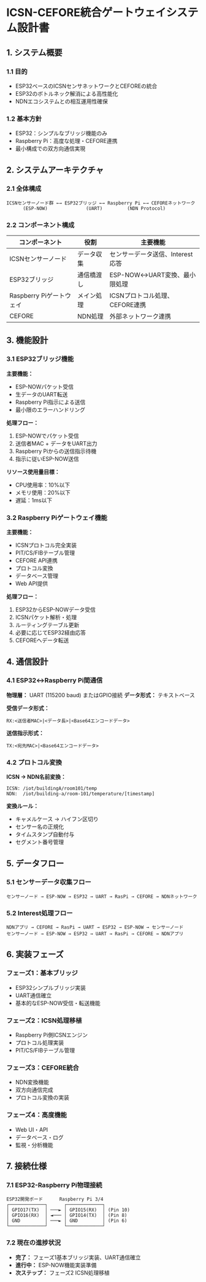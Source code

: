 # ICSN-CEFORE統合ゲートウェイシステム設計書

## 1. システム概要

### 1.1 目的

- ESP32ベースのICSNセンサネットワークとCEFOREの統合
- ESP32のボトルネック解消による高性能化
- NDNエコシステムとの相互運用性確保

### 1.2 基本方針

- ESP32：シンプルなブリッジ機能のみ
- Raspberry Pi：高度な処理・CEFORE連携
- 最小構成での双方向通信実現

## 2. システムアーキテクチャ

### 2.1 全体構成

```
ICSNセンサーノード群 ←→ ESP32ブリッジ ←→ Raspberry Pi ←→ CEFOREネットワーク
      (ESP-NOW)              (UART)         (NDN Protocol)
```

### 2.2 コンポーネント構成

| コンポーネント | 役割 | 主要機能 |
|---|---|---|
| ICSNセンサーノード | データ収集 | センサーデータ送信、Interest応答 |
| ESP32ブリッジ | 通信橋渡し | ESP-NOW↔UART変換、最小限処理 |
| Raspberry Piゲートウェイ | メイン処理 | ICSNプロトコル処理、CEFORE連携 |
| CEFORE | NDN処理 | 外部ネットワーク連携 |

## 3. 機能設計

### 3.1 ESP32ブリッジ機能

**主要機能：**
- ESP-NOWパケット受信
- 生データのUART転送
- Raspberry Pi指示による送信
- 最小限のエラーハンドリング

**処理フロー：**
1. ESP-NOWでパケット受信
2. 送信者MAC + データをUART出力
3. Raspberry Piからの送信指示待機
4. 指示に従いESP-NOW送信

**リソース使用量目標：**
- CPU使用率：10%以下
- メモリ使用：20%以下
- 遅延：1ms以下

### 3.2 Raspberry Piゲートウェイ機能

**主要機能：**
- ICSNプロトコル完全実装
- PIT/CS/FIBテーブル管理
- CEFORE API連携
- プロトコル変換
- データベース管理
- Web API提供

**処理フロー：**
1. ESP32からESP-NOWデータ受信
2. ICSNパケット解析・処理
3. ルーティングテーブル更新
4. 必要に応じてESP32経由応答
5. CEFOREへデータ転送

## 4. 通信設計

### 4.1 ESP32↔Raspberry Pi間通信

**物理層：** UART (115200 baud) またはGPIO接続
**データ形式：** テキストベース

**受信データ形式：**
```
RX:<送信者MAC>|<データ長>|<Base64エンコードデータ>
```

**送信指示形式：**
```
TX:<宛先MAC>|<Base64エンコードデータ>
```

### 4.2 プロトコル変換

**ICSN → NDN名前変換：**
```
ICSN: /iot/buildingA/room101/temp
NDN:  /iot/building-a/room-101/temperature/[timestamp]
```

**変換ルール：**
- キャメルケース → ハイフン区切り
- センサー名の正規化
- タイムスタンプ自動付与
- セグメント番号管理

## 5. データフロー

### 5.1 センサーデータ収集フロー

```
センサーノード → ESP-NOW → ESP32 → UART → RasPi → CEFORE → NDNネットワーク
```

### 5.2 Interest処理フロー

```
NDNアプリ → CEFORE → RasPi → UART → ESP32 → ESP-NOW → センサーノード
センサーノード → ESP-NOW → ESP32 → UART → RasPi → CEFORE → NDNアプリ
```

## 6. 実装フェーズ

### フェーズ1：基本ブリッジ

- ESP32シンプルブリッジ実装
- UART通信確立
- 基本的なESP-NOW受信・転送機能

### フェーズ2：ICSN処理移植

- Raspberry Pi側ICSNエンジン
- プロトコル処理実装
- PIT/CS/FIBテーブル管理

### フェーズ3：CEFORE統合

- NDN変換機能
- 双方向通信完成
- プロトコル変換の実装

### フェーズ4：高度機能

- Web UI・API
- データベース・ログ
- 監視・分析機能

## 7. 接続仕様

### 7.1 ESP32-Raspberry Pi物理接続

```
ESP32開発ボード      Raspberry Pi 3/4
┌─────────────┐      ┌─────────────┐
│ GPIO17(TX)  │ ───► │ GPIO15(RX)  │ (Pin 10)
│ GPIO16(RX)  │ ◄─── │ GPIO14(TX)  │ (Pin 8)
│ GND         │ ───► │ GND         │ (Pin 6)
└─────────────┘      └─────────────┘
```

### 7.2 現在の進捗状況

- **完了：** フェーズ1基本ブリッジ実装、UART通信確立
- **進行中：** ESP-NOW機能実装準備
- **次ステップ：** フェーズ2 ICSN処理移植
